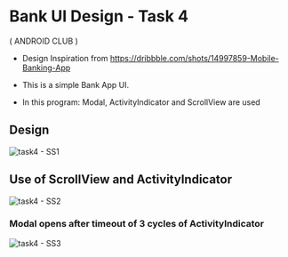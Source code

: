 # Bank UI Design - Task 4 
( ANDROID CLUB )

- Design Inspiration from https://dribbble.com/shots/14997859-Mobile-Banking-App

- This is a simple Bank App UI. 
- In this program: Modal, ActivityIndicator and ScrollView are used 

<h2> Design </h2>

![task4 - SS1](https://user-images.githubusercontent.com/98111777/153569415-507f9d42-73ee-42d7-b7b6-33ab5ac975eb.PNG)

<h2> Use of ScrollView and ActivityIndicator </h2>

![task4 - SS2](https://user-images.githubusercontent.com/98111777/153569568-84c9b90c-b052-4113-af46-fa8e4eaf1364.PNG)

<h3> Modal opens after timeout of 3 cycles of ActivityIndicator</h3>

![task4 - SS3](https://user-images.githubusercontent.com/98111777/153569754-6b2df4a3-3485-4866-8f78-def7db25b353.PNG)
